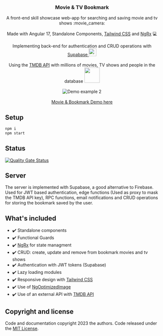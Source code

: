 <p align="center">
  <h3 align="center">Movie &amp; TV Bookmark</h3>
  <p align="center">
    A front-end skill showcase web-app for searching and saving movie and tv shows :movie_camera:
    <br>
    <br>
    Made with Angular 17, Standalone Components, <a href="https://tailwindcss.com/" target="_blank">Tailwind CSS</a> and <a href="https://ngrx.io/" target="_blank">NgRx</a>  💻
    <br>
    <br>
    Implementing back-end for authentication and CRUD operations with <a href="https://supabase.com/" target="_blank">Supabase <img src="https://i.imgur.com/o4Qli7e.png" width="25px" eight="25px"></a>
    <br>
    <br>
    Using the <a href="https://developer.themoviedb.org/docs/getting-started" target="_blank">TMDB API</a> with millions of movies, TV shows and people in the database <a href="https://developer.themoviedb.org/docs/getting-started" target="_blank"> <img src="https://www.themoviedb.org/assets/2/v4/logos/v2/blue_square_1-5bdc75aaebeb75dc7ae79426ddd9be3b2be1e342510f8202baf6bffa71d7f5c4.svg" width="50px" eight="50px"></a>
    <br>
    <br>
<!--     <img src="https://i.giphy.com/media/v1.Y2lkPTc5MGI3NjExaDdpMnRiODY3MjNhOTVxamk0aG0yMnoydGphb3ZlNWZsZ2Fhd3RtMiZlcD12MV9pbnRlcm5hbF9naWZfYnlfaWQmY3Q9Zw/vUoOd26zfqgHX7kS33/giphy-downsized-large.gif" alt="Demo example 2"/>  -->
    <img src="https://i.giphy.com/media/v1.Y2lkPTc5MGI3NjExandveDc5dmpocXJsM29jeWowbHlwNjZvemcxM2Q3Ym5leHlocXo2NiZlcD12MV9pbnRlcm5hbF9naWZfYnlfaWQmY3Q9Zw/3txI8mrj4nQFIzTzx7/giphy-downsized-large.gif" alt="Demo example 2"/> 
    <br>
    <br>
    <a href="https://movie-tv-bookmark.netlify.app/">Movie &amp; Bookmark Demo here</a>
  </p>
</p>

## Setup

```bash
npm i
npm start
```

## Status

[![Quality Gate Status](https://sonarcloud.io/api/project_badges/measure?project=VinciprovaR_movie-tv-bookmark&metric=alert_status)](https://sonarcloud.io/summary/new_code?id=VinciprovaR_movie-tv-bookmark)

## Server

The server is implemented with Supabase, a good alternative to Firebase. Used for JWT based authentication, edge functions (Used as proxy to mask the TMDB API key), RPC functions, email notifications and CRUD operations for storing the bookmark saved by the user.

## What's included

- ✔️ Standalone components
- ✔️ Functional Guards
- ✔️ <a href="https://ngrx.io/" target="_blank">NgRx</a> for state managment
- ✔️ CRUD: create, update and remove from bookmark movies and tv shows
- ✔️ Authentication with JWT tokens (Supabase)
- ✔️ Lazy loading modules
- ✔️ Responsive design with <a href="https://tailwindcss.com/" target="_blank">Tailwind CSS</a>
- ✔️ Use of [NgOptimizedImage](https://angular.io/guide/image-directive)
- ✔️ Use of an external API with <a href="https://developer.themoviedb.org/docs/getting-started" target="_blank">TMDB API</a> 


## Copyright and license

Code and documentation copyright 2023 the authors. Code released under the
[MIT License]().
